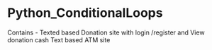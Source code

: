 # Python_ConditionalLoops
Contains -
Texted based Donation site with login /register and View donation cash 
Text based ATM site
